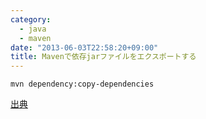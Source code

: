 ```yaml
--- 
category: 
  - java
  - maven
date: "2013-06-03T22:58:20+09:00"
title: Mavenで依存jarファイルをエクスポートする
---
```


    mvn dependency:copy-dependencies

[出典](http://maven.apache.org/plugins/maven-dependency-plugin/copy-dependencies-mojo.html)
